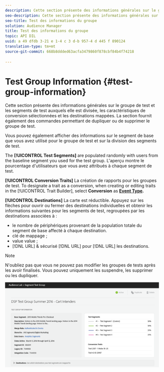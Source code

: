 ```yaml
---
description: Cette section présente des informations générales sur le groupe de test et les segments de test auxquels elle est divisée, les caractéristiques de conversion sélectionnées et les destinations mappées. La section fournit également des commandes permettant de dupliquer ou de supprimer le groupe de test.
seo-description: Cette section présente des informations générales sur le groupe de test et les segments de test auxquels elle est divisée, les caractéristiques de conversion sélectionnées et les destinations mappées. La section fournit également des commandes permettant de dupliquer ou de supprimer le groupe de test.
seo-title: Test des informations du groupe
solution: Audience Manager
title: Test des informations du groupe
topic: API DIL
uuid: a 49 dfdb 3-21 e 1-4 c 3 d-b 957-4 d 445 f 890124
translation-type: tm+mt
source-git-commit: 668b8ddded63acfa3479860f878cbf84b4f74218

---
```



# Test Group Information {#test-group-information}

Cette section présente des informations générales sur le groupe de test et les segments de test auxquels elle est divisée, les caractéristiques de conversion sélectionnées et les destinations mappées. La section fournit également des commandes permettant de dupliquer ou de supprimer le groupe de test.

Vous pouvez également afficher des informations sur le segment de base que vous avez utilisé pour le groupe de test et sur la division des segments de test.

The **[!UICONTROL Test Segments]** are populated randomly with users from the baseline segment you used for the test group. L'aperçu montre le pourcentage d'utilisateurs que vous avez attribués à chaque segment de test.

**[!UICONTROL Conversion Traits]** La création de rapports pour les groupes de test. To designate a trait as a conversion, when creating or editing traits in the [!UICONTROL Trait Builder], select **Conversion** as **[Event Type](../../features/traits/create-onboarded-rule-based-traits.md).**

**[!UICONTROL Destinations]** La carte est réductible. Appuyez sur les flèches pour ouvrir ou fermer des destinations individuelles et obtenir les informations suivantes pour les segments de test, regroupées par les destinations associées à :

* le nombre de périphériques provenant de la population totale du segment de base affecté à chaque destination.
* clé de mappage ;
* value value ;
* [!DNL URL] &amp; sécurisé [!DNL URL] pour [!DNL URL] les destinations.

>[!NOTE]
>
>N'oubliez pas que vous ne pouvez pas modifier les groupes de tests après les avoir finalisés. Vous pouvez uniquement les suspendre, les supprimer ou les dupliquer.

![](assets/test-groups-information.PNG)